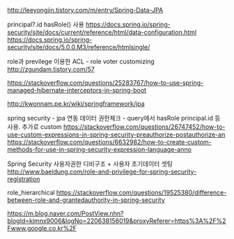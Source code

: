 http://leeyongjin.tistory.com/m/entry/Spring-Data-JPA

principal?.id hasRole() 사용
https://docs.spring.io/spring-security/site/docs/current/reference/html/data-configuration.html
https://docs.spring.io/spring-security/site/docs/5.0.0.M3/reference/htmlsingle/

role과 previlege 이용한 ACL - role voter customizing
http://zgundam.tistory.com/57

https://stackoverflow.com/questions/25283767/how-to-use-spring-managed-hibernate-interceptors-in-spring-boot

http://kwonnam.pe.kr/wiki/springframework/jpa


spring security - jpa 연동 데이터 권한체크 - query에서 hasRole principal.id 등 사용. 추가로 custom
https://stackoverflow.com/questions/26747452/how-to-use-custom-expressions-in-spring-security-preauthorize-postauthorize-an
https://stackoverflow.com/questions/6632982/how-to-create-custom-methods-for-use-in-spring-security-expression-language-anno

Spring Security 사용자권한 디비구조 + 사용자 초기데이터 셋팅
http://www.baeldung.com/role-and-privilege-for-spring-security-registration

role_hierarchical
https://stackoverflow.com/questions/19525380/difference-between-role-and-grantedauthority-in-spring-security

https://m.blog.naver.com/PostView.nhn?blogId=kimnx9006&logNo=220638156019&proxyReferer=https%3A%2F%2Fwww.google.co.kr%2F

